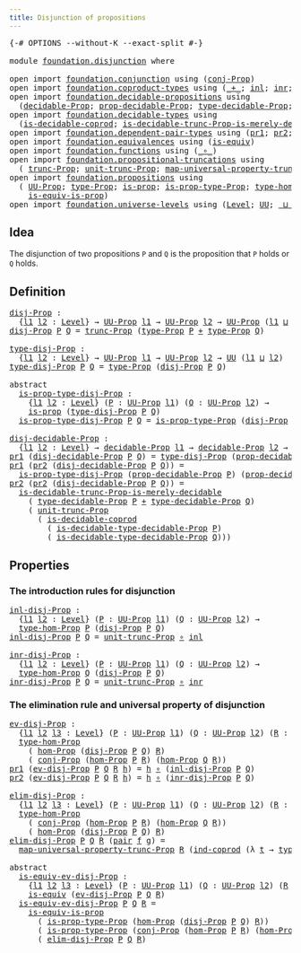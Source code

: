 ```yaml
---
title: Disjunction of propositions
---
```


<pre class="Agda"><a id="53" class="Symbol">{-#</a> <a id="57" class="Keyword">OPTIONS</a> <a id="65" class="Pragma">--without-K</a> <a id="77" class="Pragma">--exact-split</a> <a id="91" class="Symbol">#-}</a>

<a id="96" class="Keyword">module</a> <a id="103" href="foundation.disjunction.html" class="Module">foundation.disjunction</a> <a id="126" class="Keyword">where</a>

<a id="133" class="Keyword">open</a> <a id="138" class="Keyword">import</a> <a id="145" href="foundation.conjunction.html" class="Module">foundation.conjunction</a> <a id="168" class="Keyword">using</a> <a id="174" class="Symbol">(</a><a id="175" href="foundation.conjunction.html#706" class="Function">conj-Prop</a><a id="184" class="Symbol">)</a>
<a id="186" class="Keyword">open</a> <a id="191" class="Keyword">import</a> <a id="198" href="foundation.coproduct-types.html" class="Module">foundation.coproduct-types</a> <a id="225" class="Keyword">using</a> <a id="231" class="Symbol">(</a><a id="232" href="foundation.coproduct-types.html#1181" class="Datatype Operator">_+_</a><a id="235" class="Symbol">;</a> <a id="237" href="foundation.coproduct-types.html#1249" class="InductiveConstructor">inl</a><a id="240" class="Symbol">;</a> <a id="242" href="foundation.coproduct-types.html#1267" class="InductiveConstructor">inr</a><a id="245" class="Symbol">;</a> <a id="247" href="foundation.coproduct-types.html#1286" class="Function">ind-coprod</a><a id="257" class="Symbol">)</a>
<a id="259" class="Keyword">open</a> <a id="264" class="Keyword">import</a> <a id="271" href="foundation.decidable-propositions.html" class="Module">foundation.decidable-propositions</a> <a id="305" class="Keyword">using</a>
  <a id="313" class="Symbol">(</a><a id="314" href="foundation-core.decidable-propositions.html#646" class="Function">decidable-Prop</a><a id="328" class="Symbol">;</a> <a id="330" href="foundation-core.decidable-propositions.html#795" class="Function">prop-decidable-Prop</a><a id="349" class="Symbol">;</a> <a id="351" href="foundation-core.decidable-propositions.html#872" class="Function">type-decidable-Prop</a><a id="370" class="Symbol">;</a> <a id="372" href="foundation-core.decidable-propositions.html#1102" class="Function">is-decidable-type-decidable-Prop</a><a id="404" class="Symbol">)</a>
<a id="406" class="Keyword">open</a> <a id="411" class="Keyword">import</a> <a id="418" href="foundation.decidable-types.html" class="Module">foundation.decidable-types</a> <a id="445" class="Keyword">using</a>
  <a id="453" class="Symbol">(</a><a id="454" href="foundation.decidable-types.html#2949" class="Function">is-decidable-coprod</a><a id="473" class="Symbol">;</a> <a id="475" href="foundation.decidable-types.html#8464" class="Function">is-decidable-trunc-Prop-is-merely-decidable</a><a id="518" class="Symbol">)</a>
<a id="520" class="Keyword">open</a> <a id="525" class="Keyword">import</a> <a id="532" href="foundation.dependent-pair-types.html" class="Module">foundation.dependent-pair-types</a> <a id="564" class="Keyword">using</a> <a id="570" class="Symbol">(</a><a id="571" href="foundation-core.dependent-pair-types.html#605" class="Field">pr1</a><a id="574" class="Symbol">;</a> <a id="576" href="foundation-core.dependent-pair-types.html#617" class="Field">pr2</a><a id="579" class="Symbol">;</a> <a id="581" href="foundation-core.dependent-pair-types.html#588" class="InductiveConstructor">pair</a><a id="585" class="Symbol">)</a>
<a id="587" class="Keyword">open</a> <a id="592" class="Keyword">import</a> <a id="599" href="foundation.equivalences.html" class="Module">foundation.equivalences</a> <a id="623" class="Keyword">using</a> <a id="629" class="Symbol">(</a><a id="630" href="foundation-core.equivalences.html#1556" class="Function">is-equiv</a><a id="638" class="Symbol">)</a>
<a id="640" class="Keyword">open</a> <a id="645" class="Keyword">import</a> <a id="652" href="foundation.functions.html" class="Module">foundation.functions</a> <a id="673" class="Keyword">using</a> <a id="679" class="Symbol">(</a><a id="680" href="foundation-core.functions.html#420" class="Function Operator">_∘_</a><a id="683" class="Symbol">)</a>
<a id="685" class="Keyword">open</a> <a id="690" class="Keyword">import</a> <a id="697" href="foundation.propositional-truncations.html" class="Module">foundation.propositional-truncations</a> <a id="734" class="Keyword">using</a>
  <a id="742" class="Symbol">(</a> <a id="744" href="foundation.propositional-truncations.html#2707" class="Function">trunc-Prop</a><a id="754" class="Symbol">;</a> <a id="756" href="foundation.propositional-truncations.html#2293" class="Function">unit-trunc-Prop</a><a id="771" class="Symbol">;</a> <a id="773" href="foundation.propositional-truncations.html#5416" class="Function">map-universal-property-trunc-Prop</a><a id="806" class="Symbol">)</a>
<a id="808" class="Keyword">open</a> <a id="813" class="Keyword">import</a> <a id="820" href="foundation.propositions.html" class="Module">foundation.propositions</a> <a id="844" class="Keyword">using</a>
  <a id="852" class="Symbol">(</a> <a id="854" href="foundation-core.propositions.html#1393" class="Function">UU-Prop</a><a id="861" class="Symbol">;</a> <a id="863" href="foundation-core.propositions.html#1495" class="Function">type-Prop</a><a id="872" class="Symbol">;</a> <a id="874" href="foundation-core.propositions.html#1309" class="Function">is-prop</a><a id="881" class="Symbol">;</a> <a id="883" href="foundation-core.propositions.html#1562" class="Function">is-prop-type-Prop</a><a id="900" class="Symbol">;</a> <a id="902" href="foundation-core.propositions.html#8476" class="Function">type-hom-Prop</a><a id="915" class="Symbol">;</a> <a id="917" href="foundation-core.propositions.html#8796" class="Function">hom-Prop</a><a id="925" class="Symbol">;</a>
    <a id="931" href="foundation-core.propositions.html#3693" class="Function">is-equiv-is-prop</a><a id="947" class="Symbol">)</a>
<a id="949" class="Keyword">open</a> <a id="954" class="Keyword">import</a> <a id="961" href="foundation.universe-levels.html" class="Module">foundation.universe-levels</a> <a id="988" class="Keyword">using</a> <a id="994" class="Symbol">(</a><a id="995" href="Agda.Primitive.html#597" class="Postulate">Level</a><a id="1000" class="Symbol">;</a> <a id="1002" href="foundation-core.universe-levels.html#235" class="Primitive">UU</a><a id="1004" class="Symbol">;</a> <a id="1006" href="Agda.Primitive.html#810" class="Primitive Operator">_⊔_</a><a id="1009" class="Symbol">)</a>
</pre>
## Idea

The disjunction of two propositions `P` and `Q` is the proposition that `P` holds or `Q` holds.

## Definition

<pre class="Agda"><a id="disj-Prop"></a><a id="1145" href="foundation.disjunction.html#1145" class="Function">disj-Prop</a> <a id="1155" class="Symbol">:</a>
  <a id="1159" class="Symbol">{</a><a id="1160" href="foundation.disjunction.html#1160" class="Bound">l1</a> <a id="1163" href="foundation.disjunction.html#1163" class="Bound">l2</a> <a id="1166" class="Symbol">:</a> <a id="1168" href="Agda.Primitive.html#597" class="Postulate">Level</a><a id="1173" class="Symbol">}</a> <a id="1175" class="Symbol">→</a> <a id="1177" href="foundation-core.propositions.html#1393" class="Function">UU-Prop</a> <a id="1185" href="foundation.disjunction.html#1160" class="Bound">l1</a> <a id="1188" class="Symbol">→</a> <a id="1190" href="foundation-core.propositions.html#1393" class="Function">UU-Prop</a> <a id="1198" href="foundation.disjunction.html#1163" class="Bound">l2</a> <a id="1201" class="Symbol">→</a> <a id="1203" href="foundation-core.propositions.html#1393" class="Function">UU-Prop</a> <a id="1211" class="Symbol">(</a><a id="1212" href="foundation.disjunction.html#1160" class="Bound">l1</a> <a id="1215" href="Agda.Primitive.html#810" class="Primitive Operator">⊔</a> <a id="1217" href="foundation.disjunction.html#1163" class="Bound">l2</a><a id="1219" class="Symbol">)</a>
<a id="1221" href="foundation.disjunction.html#1145" class="Function">disj-Prop</a> <a id="1231" href="foundation.disjunction.html#1231" class="Bound">P</a> <a id="1233" href="foundation.disjunction.html#1233" class="Bound">Q</a> <a id="1235" class="Symbol">=</a> <a id="1237" href="foundation.propositional-truncations.html#2707" class="Function">trunc-Prop</a> <a id="1248" class="Symbol">(</a><a id="1249" href="foundation-core.propositions.html#1495" class="Function">type-Prop</a> <a id="1259" href="foundation.disjunction.html#1231" class="Bound">P</a> <a id="1261" href="foundation.coproduct-types.html#1181" class="Datatype Operator">+</a> <a id="1263" href="foundation-core.propositions.html#1495" class="Function">type-Prop</a> <a id="1273" href="foundation.disjunction.html#1233" class="Bound">Q</a><a id="1274" class="Symbol">)</a>

<a id="type-disj-Prop"></a><a id="1277" href="foundation.disjunction.html#1277" class="Function">type-disj-Prop</a> <a id="1292" class="Symbol">:</a>
  <a id="1296" class="Symbol">{</a><a id="1297" href="foundation.disjunction.html#1297" class="Bound">l1</a> <a id="1300" href="foundation.disjunction.html#1300" class="Bound">l2</a> <a id="1303" class="Symbol">:</a> <a id="1305" href="Agda.Primitive.html#597" class="Postulate">Level</a><a id="1310" class="Symbol">}</a> <a id="1312" class="Symbol">→</a> <a id="1314" href="foundation-core.propositions.html#1393" class="Function">UU-Prop</a> <a id="1322" href="foundation.disjunction.html#1297" class="Bound">l1</a> <a id="1325" class="Symbol">→</a> <a id="1327" href="foundation-core.propositions.html#1393" class="Function">UU-Prop</a> <a id="1335" href="foundation.disjunction.html#1300" class="Bound">l2</a> <a id="1338" class="Symbol">→</a> <a id="1340" href="foundation-core.universe-levels.html#235" class="Primitive">UU</a> <a id="1343" class="Symbol">(</a><a id="1344" href="foundation.disjunction.html#1297" class="Bound">l1</a> <a id="1347" href="Agda.Primitive.html#810" class="Primitive Operator">⊔</a> <a id="1349" href="foundation.disjunction.html#1300" class="Bound">l2</a><a id="1351" class="Symbol">)</a>
<a id="1353" href="foundation.disjunction.html#1277" class="Function">type-disj-Prop</a> <a id="1368" href="foundation.disjunction.html#1368" class="Bound">P</a> <a id="1370" href="foundation.disjunction.html#1370" class="Bound">Q</a> <a id="1372" class="Symbol">=</a> <a id="1374" href="foundation-core.propositions.html#1495" class="Function">type-Prop</a> <a id="1384" class="Symbol">(</a><a id="1385" href="foundation.disjunction.html#1145" class="Function">disj-Prop</a> <a id="1395" href="foundation.disjunction.html#1368" class="Bound">P</a> <a id="1397" href="foundation.disjunction.html#1370" class="Bound">Q</a><a id="1398" class="Symbol">)</a>

<a id="1401" class="Keyword">abstract</a>
  <a id="is-prop-type-disj-Prop"></a><a id="1412" href="foundation.disjunction.html#1412" class="Function">is-prop-type-disj-Prop</a> <a id="1435" class="Symbol">:</a>
    <a id="1441" class="Symbol">{</a><a id="1442" href="foundation.disjunction.html#1442" class="Bound">l1</a> <a id="1445" href="foundation.disjunction.html#1445" class="Bound">l2</a> <a id="1448" class="Symbol">:</a> <a id="1450" href="Agda.Primitive.html#597" class="Postulate">Level</a><a id="1455" class="Symbol">}</a> <a id="1457" class="Symbol">(</a><a id="1458" href="foundation.disjunction.html#1458" class="Bound">P</a> <a id="1460" class="Symbol">:</a> <a id="1462" href="foundation-core.propositions.html#1393" class="Function">UU-Prop</a> <a id="1470" href="foundation.disjunction.html#1442" class="Bound">l1</a><a id="1472" class="Symbol">)</a> <a id="1474" class="Symbol">(</a><a id="1475" href="foundation.disjunction.html#1475" class="Bound">Q</a> <a id="1477" class="Symbol">:</a> <a id="1479" href="foundation-core.propositions.html#1393" class="Function">UU-Prop</a> <a id="1487" href="foundation.disjunction.html#1445" class="Bound">l2</a><a id="1489" class="Symbol">)</a> <a id="1491" class="Symbol">→</a>
    <a id="1497" href="foundation-core.propositions.html#1309" class="Function">is-prop</a> <a id="1505" class="Symbol">(</a><a id="1506" href="foundation.disjunction.html#1277" class="Function">type-disj-Prop</a> <a id="1521" href="foundation.disjunction.html#1458" class="Bound">P</a> <a id="1523" href="foundation.disjunction.html#1475" class="Bound">Q</a><a id="1524" class="Symbol">)</a>
  <a id="1528" href="foundation.disjunction.html#1412" class="Function">is-prop-type-disj-Prop</a> <a id="1551" href="foundation.disjunction.html#1551" class="Bound">P</a> <a id="1553" href="foundation.disjunction.html#1553" class="Bound">Q</a> <a id="1555" class="Symbol">=</a> <a id="1557" href="foundation-core.propositions.html#1562" class="Function">is-prop-type-Prop</a> <a id="1575" class="Symbol">(</a><a id="1576" href="foundation.disjunction.html#1145" class="Function">disj-Prop</a> <a id="1586" href="foundation.disjunction.html#1551" class="Bound">P</a> <a id="1588" href="foundation.disjunction.html#1553" class="Bound">Q</a><a id="1589" class="Symbol">)</a>

<a id="disj-decidable-Prop"></a><a id="1592" href="foundation.disjunction.html#1592" class="Function">disj-decidable-Prop</a> <a id="1612" class="Symbol">:</a> 
  <a id="1617" class="Symbol">{</a><a id="1618" href="foundation.disjunction.html#1618" class="Bound">l1</a> <a id="1621" href="foundation.disjunction.html#1621" class="Bound">l2</a> <a id="1624" class="Symbol">:</a> <a id="1626" href="Agda.Primitive.html#597" class="Postulate">Level</a><a id="1631" class="Symbol">}</a> <a id="1633" class="Symbol">→</a> <a id="1635" href="foundation-core.decidable-propositions.html#646" class="Function">decidable-Prop</a> <a id="1650" href="foundation.disjunction.html#1618" class="Bound">l1</a> <a id="1653" class="Symbol">→</a> <a id="1655" href="foundation-core.decidable-propositions.html#646" class="Function">decidable-Prop</a> <a id="1670" href="foundation.disjunction.html#1621" class="Bound">l2</a> <a id="1673" class="Symbol">→</a> <a id="1675" href="foundation-core.decidable-propositions.html#646" class="Function">decidable-Prop</a> <a id="1690" class="Symbol">(</a><a id="1691" href="foundation.disjunction.html#1618" class="Bound">l1</a> <a id="1694" href="Agda.Primitive.html#810" class="Primitive Operator">⊔</a> <a id="1696" href="foundation.disjunction.html#1621" class="Bound">l2</a><a id="1698" class="Symbol">)</a>
<a id="1700" href="foundation-core.dependent-pair-types.html#605" class="Field">pr1</a> <a id="1704" class="Symbol">(</a><a id="1705" href="foundation.disjunction.html#1592" class="Function">disj-decidable-Prop</a> <a id="1725" href="foundation.disjunction.html#1725" class="Bound">P</a> <a id="1727" href="foundation.disjunction.html#1727" class="Bound">Q</a><a id="1728" class="Symbol">)</a> <a id="1730" class="Symbol">=</a> <a id="1732" href="foundation.disjunction.html#1277" class="Function">type-disj-Prop</a> <a id="1747" class="Symbol">(</a><a id="1748" href="foundation-core.decidable-propositions.html#795" class="Function">prop-decidable-Prop</a> <a id="1768" href="foundation.disjunction.html#1725" class="Bound">P</a><a id="1769" class="Symbol">)</a> <a id="1771" class="Symbol">(</a><a id="1772" href="foundation-core.decidable-propositions.html#795" class="Function">prop-decidable-Prop</a> <a id="1792" href="foundation.disjunction.html#1727" class="Bound">Q</a><a id="1793" class="Symbol">)</a>
<a id="1795" href="foundation-core.dependent-pair-types.html#605" class="Field">pr1</a> <a id="1799" class="Symbol">(</a><a id="1800" href="foundation-core.dependent-pair-types.html#617" class="Field">pr2</a> <a id="1804" class="Symbol">(</a><a id="1805" href="foundation.disjunction.html#1592" class="Function">disj-decidable-Prop</a> <a id="1825" href="foundation.disjunction.html#1825" class="Bound">P</a> <a id="1827" href="foundation.disjunction.html#1827" class="Bound">Q</a><a id="1828" class="Symbol">))</a> <a id="1831" class="Symbol">=</a>
  <a id="1835" href="foundation.disjunction.html#1412" class="Function">is-prop-type-disj-Prop</a> <a id="1858" class="Symbol">(</a><a id="1859" href="foundation-core.decidable-propositions.html#795" class="Function">prop-decidable-Prop</a> <a id="1879" href="foundation.disjunction.html#1825" class="Bound">P</a><a id="1880" class="Symbol">)</a> <a id="1882" class="Symbol">(</a><a id="1883" href="foundation-core.decidable-propositions.html#795" class="Function">prop-decidable-Prop</a> <a id="1903" href="foundation.disjunction.html#1827" class="Bound">Q</a><a id="1904" class="Symbol">)</a>
<a id="1906" href="foundation-core.dependent-pair-types.html#617" class="Field">pr2</a> <a id="1910" class="Symbol">(</a><a id="1911" href="foundation-core.dependent-pair-types.html#617" class="Field">pr2</a> <a id="1915" class="Symbol">(</a><a id="1916" href="foundation.disjunction.html#1592" class="Function">disj-decidable-Prop</a> <a id="1936" href="foundation.disjunction.html#1936" class="Bound">P</a> <a id="1938" href="foundation.disjunction.html#1938" class="Bound">Q</a><a id="1939" class="Symbol">))</a> <a id="1942" class="Symbol">=</a>
  <a id="1946" href="foundation.decidable-types.html#8464" class="Function">is-decidable-trunc-Prop-is-merely-decidable</a>
    <a id="1994" class="Symbol">(</a> <a id="1996" href="foundation-core.decidable-propositions.html#872" class="Function">type-decidable-Prop</a> <a id="2016" href="foundation.disjunction.html#1936" class="Bound">P</a> <a id="2018" href="foundation.coproduct-types.html#1181" class="Datatype Operator">+</a> <a id="2020" href="foundation-core.decidable-propositions.html#872" class="Function">type-decidable-Prop</a> <a id="2040" href="foundation.disjunction.html#1938" class="Bound">Q</a><a id="2041" class="Symbol">)</a>
    <a id="2047" class="Symbol">(</a> <a id="2049" href="foundation.propositional-truncations.html#2293" class="Function">unit-trunc-Prop</a>
      <a id="2071" class="Symbol">(</a> <a id="2073" href="foundation.decidable-types.html#2949" class="Function">is-decidable-coprod</a>
        <a id="2101" class="Symbol">(</a> <a id="2103" href="foundation-core.decidable-propositions.html#1102" class="Function">is-decidable-type-decidable-Prop</a> <a id="2136" href="foundation.disjunction.html#1936" class="Bound">P</a><a id="2137" class="Symbol">)</a>
        <a id="2147" class="Symbol">(</a> <a id="2149" href="foundation-core.decidable-propositions.html#1102" class="Function">is-decidable-type-decidable-Prop</a> <a id="2182" href="foundation.disjunction.html#1938" class="Bound">Q</a><a id="2183" class="Symbol">)))</a>
</pre>
## Properties

### The introduction rules for disjunction

<pre class="Agda"><a id="inl-disj-Prop"></a><a id="2259" href="foundation.disjunction.html#2259" class="Function">inl-disj-Prop</a> <a id="2273" class="Symbol">:</a>
  <a id="2277" class="Symbol">{</a><a id="2278" href="foundation.disjunction.html#2278" class="Bound">l1</a> <a id="2281" href="foundation.disjunction.html#2281" class="Bound">l2</a> <a id="2284" class="Symbol">:</a> <a id="2286" href="Agda.Primitive.html#597" class="Postulate">Level</a><a id="2291" class="Symbol">}</a> <a id="2293" class="Symbol">(</a><a id="2294" href="foundation.disjunction.html#2294" class="Bound">P</a> <a id="2296" class="Symbol">:</a> <a id="2298" href="foundation-core.propositions.html#1393" class="Function">UU-Prop</a> <a id="2306" href="foundation.disjunction.html#2278" class="Bound">l1</a><a id="2308" class="Symbol">)</a> <a id="2310" class="Symbol">(</a><a id="2311" href="foundation.disjunction.html#2311" class="Bound">Q</a> <a id="2313" class="Symbol">:</a> <a id="2315" href="foundation-core.propositions.html#1393" class="Function">UU-Prop</a> <a id="2323" href="foundation.disjunction.html#2281" class="Bound">l2</a><a id="2325" class="Symbol">)</a> <a id="2327" class="Symbol">→</a>
  <a id="2331" href="foundation-core.propositions.html#8476" class="Function">type-hom-Prop</a> <a id="2345" href="foundation.disjunction.html#2294" class="Bound">P</a> <a id="2347" class="Symbol">(</a><a id="2348" href="foundation.disjunction.html#1145" class="Function">disj-Prop</a> <a id="2358" href="foundation.disjunction.html#2294" class="Bound">P</a> <a id="2360" href="foundation.disjunction.html#2311" class="Bound">Q</a><a id="2361" class="Symbol">)</a>
<a id="2363" href="foundation.disjunction.html#2259" class="Function">inl-disj-Prop</a> <a id="2377" href="foundation.disjunction.html#2377" class="Bound">P</a> <a id="2379" href="foundation.disjunction.html#2379" class="Bound">Q</a> <a id="2381" class="Symbol">=</a> <a id="2383" href="foundation.propositional-truncations.html#2293" class="Function">unit-trunc-Prop</a> <a id="2399" href="foundation-core.functions.html#420" class="Function Operator">∘</a> <a id="2401" href="foundation.coproduct-types.html#1249" class="InductiveConstructor">inl</a>

<a id="inr-disj-Prop"></a><a id="2406" href="foundation.disjunction.html#2406" class="Function">inr-disj-Prop</a> <a id="2420" class="Symbol">:</a>
  <a id="2424" class="Symbol">{</a><a id="2425" href="foundation.disjunction.html#2425" class="Bound">l1</a> <a id="2428" href="foundation.disjunction.html#2428" class="Bound">l2</a> <a id="2431" class="Symbol">:</a> <a id="2433" href="Agda.Primitive.html#597" class="Postulate">Level</a><a id="2438" class="Symbol">}</a> <a id="2440" class="Symbol">(</a><a id="2441" href="foundation.disjunction.html#2441" class="Bound">P</a> <a id="2443" class="Symbol">:</a> <a id="2445" href="foundation-core.propositions.html#1393" class="Function">UU-Prop</a> <a id="2453" href="foundation.disjunction.html#2425" class="Bound">l1</a><a id="2455" class="Symbol">)</a> <a id="2457" class="Symbol">(</a><a id="2458" href="foundation.disjunction.html#2458" class="Bound">Q</a> <a id="2460" class="Symbol">:</a> <a id="2462" href="foundation-core.propositions.html#1393" class="Function">UU-Prop</a> <a id="2470" href="foundation.disjunction.html#2428" class="Bound">l2</a><a id="2472" class="Symbol">)</a> <a id="2474" class="Symbol">→</a>
  <a id="2478" href="foundation-core.propositions.html#8476" class="Function">type-hom-Prop</a> <a id="2492" href="foundation.disjunction.html#2458" class="Bound">Q</a> <a id="2494" class="Symbol">(</a><a id="2495" href="foundation.disjunction.html#1145" class="Function">disj-Prop</a> <a id="2505" href="foundation.disjunction.html#2441" class="Bound">P</a> <a id="2507" href="foundation.disjunction.html#2458" class="Bound">Q</a><a id="2508" class="Symbol">)</a>
<a id="2510" href="foundation.disjunction.html#2406" class="Function">inr-disj-Prop</a> <a id="2524" href="foundation.disjunction.html#2524" class="Bound">P</a> <a id="2526" href="foundation.disjunction.html#2526" class="Bound">Q</a> <a id="2528" class="Symbol">=</a> <a id="2530" href="foundation.propositional-truncations.html#2293" class="Function">unit-trunc-Prop</a> <a id="2546" href="foundation-core.functions.html#420" class="Function Operator">∘</a> <a id="2548" href="foundation.coproduct-types.html#1267" class="InductiveConstructor">inr</a>
</pre>
### The elimination rule and universal property of disjunction

<pre class="Agda"><a id="ev-disj-Prop"></a><a id="2629" href="foundation.disjunction.html#2629" class="Function">ev-disj-Prop</a> <a id="2642" class="Symbol">:</a>
  <a id="2646" class="Symbol">{</a><a id="2647" href="foundation.disjunction.html#2647" class="Bound">l1</a> <a id="2650" href="foundation.disjunction.html#2650" class="Bound">l2</a> <a id="2653" href="foundation.disjunction.html#2653" class="Bound">l3</a> <a id="2656" class="Symbol">:</a> <a id="2658" href="Agda.Primitive.html#597" class="Postulate">Level</a><a id="2663" class="Symbol">}</a> <a id="2665" class="Symbol">(</a><a id="2666" href="foundation.disjunction.html#2666" class="Bound">P</a> <a id="2668" class="Symbol">:</a> <a id="2670" href="foundation-core.propositions.html#1393" class="Function">UU-Prop</a> <a id="2678" href="foundation.disjunction.html#2647" class="Bound">l1</a><a id="2680" class="Symbol">)</a> <a id="2682" class="Symbol">(</a><a id="2683" href="foundation.disjunction.html#2683" class="Bound">Q</a> <a id="2685" class="Symbol">:</a> <a id="2687" href="foundation-core.propositions.html#1393" class="Function">UU-Prop</a> <a id="2695" href="foundation.disjunction.html#2650" class="Bound">l2</a><a id="2697" class="Symbol">)</a> <a id="2699" class="Symbol">(</a><a id="2700" href="foundation.disjunction.html#2700" class="Bound">R</a> <a id="2702" class="Symbol">:</a> <a id="2704" href="foundation-core.propositions.html#1393" class="Function">UU-Prop</a> <a id="2712" href="foundation.disjunction.html#2653" class="Bound">l3</a><a id="2714" class="Symbol">)</a> <a id="2716" class="Symbol">→</a>
  <a id="2720" href="foundation-core.propositions.html#8476" class="Function">type-hom-Prop</a>
    <a id="2738" class="Symbol">(</a> <a id="2740" href="foundation-core.propositions.html#8796" class="Function">hom-Prop</a> <a id="2749" class="Symbol">(</a><a id="2750" href="foundation.disjunction.html#1145" class="Function">disj-Prop</a> <a id="2760" href="foundation.disjunction.html#2666" class="Bound">P</a> <a id="2762" href="foundation.disjunction.html#2683" class="Bound">Q</a><a id="2763" class="Symbol">)</a> <a id="2765" href="foundation.disjunction.html#2700" class="Bound">R</a><a id="2766" class="Symbol">)</a>
    <a id="2772" class="Symbol">(</a> <a id="2774" href="foundation.conjunction.html#706" class="Function">conj-Prop</a> <a id="2784" class="Symbol">(</a><a id="2785" href="foundation-core.propositions.html#8796" class="Function">hom-Prop</a> <a id="2794" href="foundation.disjunction.html#2666" class="Bound">P</a> <a id="2796" href="foundation.disjunction.html#2700" class="Bound">R</a><a id="2797" class="Symbol">)</a> <a id="2799" class="Symbol">(</a><a id="2800" href="foundation-core.propositions.html#8796" class="Function">hom-Prop</a> <a id="2809" href="foundation.disjunction.html#2683" class="Bound">Q</a> <a id="2811" href="foundation.disjunction.html#2700" class="Bound">R</a><a id="2812" class="Symbol">))</a>
<a id="2815" href="foundation-core.dependent-pair-types.html#605" class="Field">pr1</a> <a id="2819" class="Symbol">(</a><a id="2820" href="foundation.disjunction.html#2629" class="Function">ev-disj-Prop</a> <a id="2833" href="foundation.disjunction.html#2833" class="Bound">P</a> <a id="2835" href="foundation.disjunction.html#2835" class="Bound">Q</a> <a id="2837" href="foundation.disjunction.html#2837" class="Bound">R</a> <a id="2839" href="foundation.disjunction.html#2839" class="Bound">h</a><a id="2840" class="Symbol">)</a> <a id="2842" class="Symbol">=</a> <a id="2844" href="foundation.disjunction.html#2839" class="Bound">h</a> <a id="2846" href="foundation-core.functions.html#420" class="Function Operator">∘</a> <a id="2848" class="Symbol">(</a><a id="2849" href="foundation.disjunction.html#2259" class="Function">inl-disj-Prop</a> <a id="2863" href="foundation.disjunction.html#2833" class="Bound">P</a> <a id="2865" href="foundation.disjunction.html#2835" class="Bound">Q</a><a id="2866" class="Symbol">)</a>
<a id="2868" href="foundation-core.dependent-pair-types.html#617" class="Field">pr2</a> <a id="2872" class="Symbol">(</a><a id="2873" href="foundation.disjunction.html#2629" class="Function">ev-disj-Prop</a> <a id="2886" href="foundation.disjunction.html#2886" class="Bound">P</a> <a id="2888" href="foundation.disjunction.html#2888" class="Bound">Q</a> <a id="2890" href="foundation.disjunction.html#2890" class="Bound">R</a> <a id="2892" href="foundation.disjunction.html#2892" class="Bound">h</a><a id="2893" class="Symbol">)</a> <a id="2895" class="Symbol">=</a> <a id="2897" href="foundation.disjunction.html#2892" class="Bound">h</a> <a id="2899" href="foundation-core.functions.html#420" class="Function Operator">∘</a> <a id="2901" class="Symbol">(</a><a id="2902" href="foundation.disjunction.html#2406" class="Function">inr-disj-Prop</a> <a id="2916" href="foundation.disjunction.html#2886" class="Bound">P</a> <a id="2918" href="foundation.disjunction.html#2888" class="Bound">Q</a><a id="2919" class="Symbol">)</a>

<a id="elim-disj-Prop"></a><a id="2922" href="foundation.disjunction.html#2922" class="Function">elim-disj-Prop</a> <a id="2937" class="Symbol">:</a>
  <a id="2941" class="Symbol">{</a><a id="2942" href="foundation.disjunction.html#2942" class="Bound">l1</a> <a id="2945" href="foundation.disjunction.html#2945" class="Bound">l2</a> <a id="2948" href="foundation.disjunction.html#2948" class="Bound">l3</a> <a id="2951" class="Symbol">:</a> <a id="2953" href="Agda.Primitive.html#597" class="Postulate">Level</a><a id="2958" class="Symbol">}</a> <a id="2960" class="Symbol">(</a><a id="2961" href="foundation.disjunction.html#2961" class="Bound">P</a> <a id="2963" class="Symbol">:</a> <a id="2965" href="foundation-core.propositions.html#1393" class="Function">UU-Prop</a> <a id="2973" href="foundation.disjunction.html#2942" class="Bound">l1</a><a id="2975" class="Symbol">)</a> <a id="2977" class="Symbol">(</a><a id="2978" href="foundation.disjunction.html#2978" class="Bound">Q</a> <a id="2980" class="Symbol">:</a> <a id="2982" href="foundation-core.propositions.html#1393" class="Function">UU-Prop</a> <a id="2990" href="foundation.disjunction.html#2945" class="Bound">l2</a><a id="2992" class="Symbol">)</a> <a id="2994" class="Symbol">(</a><a id="2995" href="foundation.disjunction.html#2995" class="Bound">R</a> <a id="2997" class="Symbol">:</a> <a id="2999" href="foundation-core.propositions.html#1393" class="Function">UU-Prop</a> <a id="3007" href="foundation.disjunction.html#2948" class="Bound">l3</a><a id="3009" class="Symbol">)</a> <a id="3011" class="Symbol">→</a>
  <a id="3015" href="foundation-core.propositions.html#8476" class="Function">type-hom-Prop</a>
    <a id="3033" class="Symbol">(</a> <a id="3035" href="foundation.conjunction.html#706" class="Function">conj-Prop</a> <a id="3045" class="Symbol">(</a><a id="3046" href="foundation-core.propositions.html#8796" class="Function">hom-Prop</a> <a id="3055" href="foundation.disjunction.html#2961" class="Bound">P</a> <a id="3057" href="foundation.disjunction.html#2995" class="Bound">R</a><a id="3058" class="Symbol">)</a> <a id="3060" class="Symbol">(</a><a id="3061" href="foundation-core.propositions.html#8796" class="Function">hom-Prop</a> <a id="3070" href="foundation.disjunction.html#2978" class="Bound">Q</a> <a id="3072" href="foundation.disjunction.html#2995" class="Bound">R</a><a id="3073" class="Symbol">))</a>
    <a id="3080" class="Symbol">(</a> <a id="3082" href="foundation-core.propositions.html#8796" class="Function">hom-Prop</a> <a id="3091" class="Symbol">(</a><a id="3092" href="foundation.disjunction.html#1145" class="Function">disj-Prop</a> <a id="3102" href="foundation.disjunction.html#2961" class="Bound">P</a> <a id="3104" href="foundation.disjunction.html#2978" class="Bound">Q</a><a id="3105" class="Symbol">)</a> <a id="3107" href="foundation.disjunction.html#2995" class="Bound">R</a><a id="3108" class="Symbol">)</a>
<a id="3110" href="foundation.disjunction.html#2922" class="Function">elim-disj-Prop</a> <a id="3125" href="foundation.disjunction.html#3125" class="Bound">P</a> <a id="3127" href="foundation.disjunction.html#3127" class="Bound">Q</a> <a id="3129" href="foundation.disjunction.html#3129" class="Bound">R</a> <a id="3131" class="Symbol">(</a><a id="3132" href="foundation-core.dependent-pair-types.html#588" class="InductiveConstructor">pair</a> <a id="3137" href="foundation.disjunction.html#3137" class="Bound">f</a> <a id="3139" href="foundation.disjunction.html#3139" class="Bound">g</a><a id="3140" class="Symbol">)</a> <a id="3142" class="Symbol">=</a>
  <a id="3146" href="foundation.propositional-truncations.html#5416" class="Function">map-universal-property-trunc-Prop</a> <a id="3180" href="foundation.disjunction.html#3129" class="Bound">R</a> <a id="3182" class="Symbol">(</a><a id="3183" href="foundation.coproduct-types.html#1286" class="Function">ind-coprod</a> <a id="3194" class="Symbol">(λ</a> <a id="3197" href="foundation.disjunction.html#3197" class="Bound">t</a> <a id="3199" class="Symbol">→</a> <a id="3201" href="foundation-core.propositions.html#1495" class="Function">type-Prop</a> <a id="3211" href="foundation.disjunction.html#3129" class="Bound">R</a><a id="3212" class="Symbol">)</a> <a id="3214" href="foundation.disjunction.html#3137" class="Bound">f</a> <a id="3216" href="foundation.disjunction.html#3139" class="Bound">g</a><a id="3217" class="Symbol">)</a>

<a id="3220" class="Keyword">abstract</a>
  <a id="is-equiv-ev-disj-Prop"></a><a id="3231" href="foundation.disjunction.html#3231" class="Function">is-equiv-ev-disj-Prop</a> <a id="3253" class="Symbol">:</a>
    <a id="3259" class="Symbol">{</a><a id="3260" href="foundation.disjunction.html#3260" class="Bound">l1</a> <a id="3263" href="foundation.disjunction.html#3263" class="Bound">l2</a> <a id="3266" href="foundation.disjunction.html#3266" class="Bound">l3</a> <a id="3269" class="Symbol">:</a> <a id="3271" href="Agda.Primitive.html#597" class="Postulate">Level</a><a id="3276" class="Symbol">}</a> <a id="3278" class="Symbol">(</a><a id="3279" href="foundation.disjunction.html#3279" class="Bound">P</a> <a id="3281" class="Symbol">:</a> <a id="3283" href="foundation-core.propositions.html#1393" class="Function">UU-Prop</a> <a id="3291" href="foundation.disjunction.html#3260" class="Bound">l1</a><a id="3293" class="Symbol">)</a> <a id="3295" class="Symbol">(</a><a id="3296" href="foundation.disjunction.html#3296" class="Bound">Q</a> <a id="3298" class="Symbol">:</a> <a id="3300" href="foundation-core.propositions.html#1393" class="Function">UU-Prop</a> <a id="3308" href="foundation.disjunction.html#3263" class="Bound">l2</a><a id="3310" class="Symbol">)</a> <a id="3312" class="Symbol">(</a><a id="3313" href="foundation.disjunction.html#3313" class="Bound">R</a> <a id="3315" class="Symbol">:</a> <a id="3317" href="foundation-core.propositions.html#1393" class="Function">UU-Prop</a> <a id="3325" href="foundation.disjunction.html#3266" class="Bound">l3</a><a id="3327" class="Symbol">)</a> <a id="3329" class="Symbol">→</a>
    <a id="3335" href="foundation-core.equivalences.html#1556" class="Function">is-equiv</a> <a id="3344" class="Symbol">(</a><a id="3345" href="foundation.disjunction.html#2629" class="Function">ev-disj-Prop</a> <a id="3358" href="foundation.disjunction.html#3279" class="Bound">P</a> <a id="3360" href="foundation.disjunction.html#3296" class="Bound">Q</a> <a id="3362" href="foundation.disjunction.html#3313" class="Bound">R</a><a id="3363" class="Symbol">)</a>
  <a id="3367" href="foundation.disjunction.html#3231" class="Function">is-equiv-ev-disj-Prop</a> <a id="3389" href="foundation.disjunction.html#3389" class="Bound">P</a> <a id="3391" href="foundation.disjunction.html#3391" class="Bound">Q</a> <a id="3393" href="foundation.disjunction.html#3393" class="Bound">R</a> <a id="3395" class="Symbol">=</a>
    <a id="3401" href="foundation-core.propositions.html#3693" class="Function">is-equiv-is-prop</a>
      <a id="3424" class="Symbol">(</a> <a id="3426" href="foundation-core.propositions.html#1562" class="Function">is-prop-type-Prop</a> <a id="3444" class="Symbol">(</a><a id="3445" href="foundation-core.propositions.html#8796" class="Function">hom-Prop</a> <a id="3454" class="Symbol">(</a><a id="3455" href="foundation.disjunction.html#1145" class="Function">disj-Prop</a> <a id="3465" href="foundation.disjunction.html#3389" class="Bound">P</a> <a id="3467" href="foundation.disjunction.html#3391" class="Bound">Q</a><a id="3468" class="Symbol">)</a> <a id="3470" href="foundation.disjunction.html#3393" class="Bound">R</a><a id="3471" class="Symbol">))</a>
      <a id="3480" class="Symbol">(</a> <a id="3482" href="foundation-core.propositions.html#1562" class="Function">is-prop-type-Prop</a> <a id="3500" class="Symbol">(</a><a id="3501" href="foundation.conjunction.html#706" class="Function">conj-Prop</a> <a id="3511" class="Symbol">(</a><a id="3512" href="foundation-core.propositions.html#8796" class="Function">hom-Prop</a> <a id="3521" href="foundation.disjunction.html#3389" class="Bound">P</a> <a id="3523" href="foundation.disjunction.html#3393" class="Bound">R</a><a id="3524" class="Symbol">)</a> <a id="3526" class="Symbol">(</a><a id="3527" href="foundation-core.propositions.html#8796" class="Function">hom-Prop</a> <a id="3536" href="foundation.disjunction.html#3391" class="Bound">Q</a> <a id="3538" href="foundation.disjunction.html#3393" class="Bound">R</a><a id="3539" class="Symbol">)))</a>
      <a id="3549" class="Symbol">(</a> <a id="3551" href="foundation.disjunction.html#2922" class="Function">elim-disj-Prop</a> <a id="3566" href="foundation.disjunction.html#3389" class="Bound">P</a> <a id="3568" href="foundation.disjunction.html#3391" class="Bound">Q</a> <a id="3570" href="foundation.disjunction.html#3393" class="Bound">R</a><a id="3571" class="Symbol">)</a>
</pre>